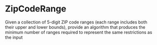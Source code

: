 # ZipCodeRange
Given a collection of 5-digit ZIP code ranges (each range includes both their upper and lower bounds), provide an algorithm that produces the minimum number of ranges required to represent the same restrictions as the input
